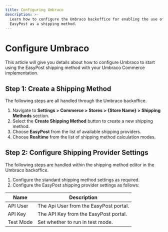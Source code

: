 ```yaml
---
title: Configuring Umbraco
description: >-
  Learn how to configure the Umbraco backoffice for enabling the use of
  EasyPost as a shipping method.
---
```


# Configure Umbraco

This article will give you details about how to configure Umbraco to start using the EasyPost shipping method with your Umbraco Commerce implementation.

## Step 1: Create a Shipping Method

The following steps are all handled through the Umbraco backoffice.

1. Navigate to **Settings > Commerce > Stores > {Store Name} > Shipping Methods** section.
2. Select the **Create Shipping Method** button to create a new shipping method.
3. Choose **EasyPost** from the list of available shipping providers.
3. Choose **Realtime** from the list of shipping method calculation modes.

## Step 2: Configure Shipping Provider Settings

The following steps are handled within the shipping method editor in the Umbraco backoffice.

1. Configure the standard shipping method settings as required.
2. Configure the EasyPost shipping provider settings as follows:

| Name | Description |
| ---- | ----------- |
| API User | The Api User from the EasyPost portal. |
| API Key | The API Key from the EasyPost portal. |
| Test Mode | Set whether to run in test mode. |
